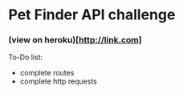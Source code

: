 # Pet Finder API challenge

### (view on heroku)[http://link.com]

To-Do list:
* complete routes
* complete http requests
